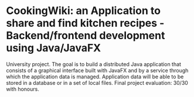 # CookingWiki: an Application to share and find kitchen recipes - Backend/frontend development using Java/JavaFX
University project. The goal is to build a distributed Java application that consists of a graphical interface built with JavaFX and by a service through which the application data is managed. Application data will be able to be stored in a database or in a set of local files. 
Final project evaluation: 30/30 with honours.
